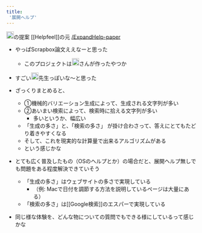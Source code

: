 ```yaml
---
title:
 '展開ヘルプ'
---
```


<img src='https://scrapbox.io/api/pages/blu3mo-public/masui/icon' alt='masui.icon' height="19.5"/>の提案
[[Helpfeel]]の元
[/ExpandHelp-paper](https://scrapbox.io/ExpandHelp-paper)
- やっぱScrapbox論文ええなーと思った
    - このプロジェクトは<img src='https://scrapbox.io/api/pages/blu3mo-public/takker/icon' alt='takker.icon' height="19.5"/>さんが作ったやつか

- すごい<img src='https://scrapbox.io/api/pages/blu3mo-public/masui/icon' alt='masui.icon' height="19.5"/>先生っぽいな〜と思った

- ざっくりまとめると、
    - ①機械的バリエーション生成によって、生成される文字列が多い
    - ②あいまい検索によって、検索時に拾える文字列が多い
        - 多いというか、幅広い
    - 「生成の多さ」と、「検索の多さ」 が掛け合わさって、答えにとてもたどり着きやすくなる
    - そして、これを現実的な計算量で出来るアルゴリズムがある
    - という感じかな

- とても広く普及したもの（OSのヘルプとか）の場合だと、展開ヘルプ無しでも問題をある程度解決できていそう
    - 「生成の多さ」はウェブサイトの多さで実現している
        - （例: Macで日付を調節する方法を説明しているページは大量にある）
    - 「検索の多さ」は[[Google検索]]のエスパーで実現している
- 同じ様な体験を、どんな物についての質問でもできる様にしているって感じかな